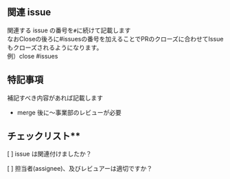 ## 関連 issue

関連する issue の番号を`#`に続けて記載します   
なおCloseの後ろに#issuesの番号を加えることでPRのクローズに合わせてIssueもクローズされるようになります。   
例）close #issues

## 特記事項

補記すべき内容があれば記載します

- merge 後に〜事業部のレビューが必要

## チェックリスト\*\*

[ ] issue は関連付けましたか？

[ ] 担当者(assignee)、及びレビュアーは適切ですか？

